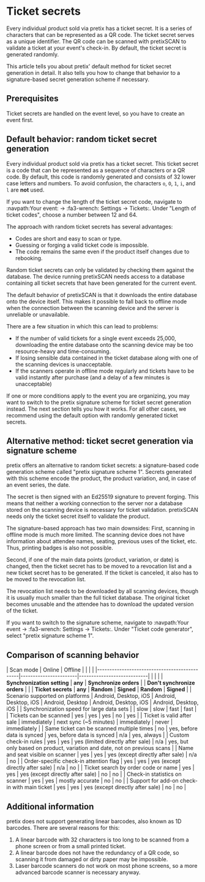 # Ticket secrets 

Every individual product sold via pretix has a ticket secret. 
It is a series of characters that can be represented as a QR code. 
The ticket secret serves as a unique identifier. 
The QR code can be scanned with pretixSCAN to validate a ticket at your event's check-in. 
By default, the ticket secret is generated randomly. 

This article tells you about pretix' default method for ticket secret generation in detail. 
It also tells you how to change that behavior to a signature-based secret generation scheme if necessary. 

## Prerequisites

Ticket secrets are handled on the event level, so you have to create an event first. 

## Default behavior: random ticket secret generation

Every individual product sold via pretix has a ticket secret. 
This ticket secret is a code that can be represented as a sequence of characters or a QR code. 
By default, this code is randomly generated and consists of 32 lower case letters and numbers. 
To avoid confusion, the characters `o`, `O`, `1`, `i`, and `l` are **not** used. 

If you want to change the length of the ticket secret code, navigate to :navpath:Your event: → :fa3-wrench: Settings → Tickets:.
Under "Length of ticket codes", choose a number between 12 and 64. 

The approach with random ticket secrets has several advantages: 

 - Codes are short and easy to scan or type. 
 - Guessing or forging a valid ticket code is impossible. 
 - The code remains the same even if the product itself changes due to rebooking. 

Random ticket secrets can only be validated by checking them against the database. 
The device running pretixSCAN needs access to a database containing all ticket secrets that have been generated for the current event. 

The default behavior of pretixSCAN is that it downloads the entire database onto the device itself. 
This makes it possible to fall back to offline mode when the connection between the scanning device and the server is unreliable or unavailable. 

There are a few situation in which this can lead to problems: 

 - If the number of valid tickets for a single event exceeds 25,000, downloading the entire database onto the scanning device may be too resource-heavy and time-consuming. 
 - If losing sensible data contained in the ticket database along with one of the scanning devices is unacceptable. 
 - If the scanners operate in offline mode regularly and tickets have to be valid instantly after purchase (and a delay of a few minutes is unacceptable)

If one or more conditions apply to the event you are organizing, you may want to switch to the pretix signature scheme for ticket secret generation instead. 
The next section tells you how it works. 
For all other cases, we recommend using the default option with randomly generated ticket secrets. 

## Alternative method: ticket secret generation via signature scheme

pretix offers an alternative to random ticket secrets: a signature-based code generation scheme called "pretix signature scheme 1". 
Secrets generated with this scheme encode the product, the product variation, and, in case of an event series, the date. 

The secret is then signed with an Ed25519 signature to prevent forging. 
This means that neither a working connection to the server nor a database stored on the scanning device is necessary for ticket validation. 
pretixSCAN needs only the ticket secret itself to validate the product. 

The signature-based approach has two main downsides: 
First, scanning in offline mode is much more limited. 
The scanning device does not have information about attendee names, seating, previous uses of the ticket, etc. 
Thus, printing badges is also not possible. 

Second, if one of the main data points (product, variation, or date) is changed, then the ticket secret has to be moved to a revocation list and a new ticket secret has to be generated. 
If the ticket is canceled, it also has to be moved to the revocation list. 

The revocation list needs to be downloaded by all scanning devices, though it is usually much smaller than the full ticket database. 
The original ticket becomes unusable and the attendee has to download the updated version of the ticket. 

If you want to switch to the signature scheme, navigate to :navpath:Your event → :fa3-wrench: Settings → Tickets:.
Under "Ticket code generator", select "pretix signature scheme 1". 

## Comparison of scanning behavior 

| Scan mode                                    | Online                | Offline                    |                                   |                          |                                                                           |
|----------------------------------------------|-----------------------|----------------------------|                                   |                          |                                                                           |
| **Synchronization setting**                      | **any**                   | **Synchronize orders**         |                                   | **Don't synchronize orders** |                                                                           |
| **Ticket secrets**                               | **any**                   | **Random**                     | **Signed**                            | **Random**                   | **Signed**                                                                    |
| Scenario supported on platforms              | Android, Desktop, iOS | Android, Desktop, iOS      | Android, Desktop                  | Android, Desktop, iOS    | Android, Desktop, iOS                                                     |
| Synchronization speed for large data sets    |                       | slow                       | slow                              | fast                     | fast                                                                      |
| Tickets can be scanned                       | yes                   | yes                        | yes                               | no                       | yes                                                                       |
| Ticket is valid after sale                   | immediately           | next sync (~5 minutes)     | immediately                       | never                    | immediately                                                               |
| Same ticket can be scanned multiple times    | no                    | yes, before data is synced | yes, before data is synced        | n/a                      | yes, always                                                               |
| Custom check-in rules                        | yes                   | yes                        | yes (limited directly after sale) | n/a                      | yes, but only based on product, variation and date, not on previous scans |
| Name and seat visible on scanner             | yes                   | yes                        | yes (except directly after sale)  | n/a                      | no                                                                        |
| Order-specific check-in attention flag       | yes                   | yes                        | yes (except directly after sale)  | n/a                      | no                                                                        |
| Ticket search by order code or name          | yes                   | yes                        | yes (except directly after sale)  | no                       | no                                                                        |
| Check-in statistics on scanner               | yes                   | yes                        | mostly accurate                   | no                       | no                                                                        |
| Support for add-on check-in with main ticket | yes                   | yes                        | yes (except directly after sale)  | no                       | no                                                                        |

## Additional information 

pretix does not support generating linear barcodes, also known as 1D barcodes. 
There are several reasons for this: 

 1. A linear barcode with 32 characters is too long to be scanned from a phone screen or from a small printed ticket. 
 2. A linear barcode does not have the redundancy of a QR code, so scanning it from damaged or dirty paper may be impossible. 
 3. Laser barcode scanners do not work on most phone screens, so a more advanced barcode scanner is necessary anyway. 